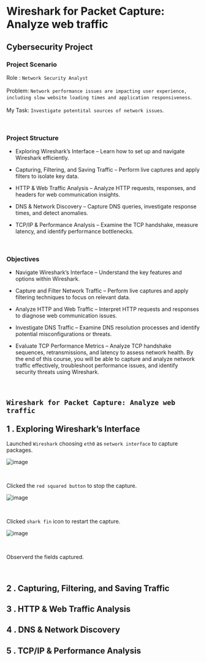 <h1>Wireshark for Packet Capture: Analyze web traffic</h1>
<h2>Cybersecurity Project</h2>

<h3>Project Scenario</h3>
<p>Role : <code>Network Security Analyst</code><br><br>
Problem: <code>Network performance issues are impacting user experience, including slow website loading times and application responsiveness</code>.<br><br>
My Task: <code>Investigate potentital sources of network issues</code>.</p>

<br>

<h3>Project Structure</h3>
  
- Exploring Wireshark’s Interface – Learn how to set up and navigate Wireshark efficiently.

- Capturing, Filtering, and Saving Traffic – Perform live captures and apply filters to isolate key data.

- HTTP & Web Traffic Analysis – Analyze HTTP requests, responses, and headers for web communication insights.

- DNS & Network Discovery – Capture DNS queries, investigate response times, and detect anomalies.

- TCP/IP & Performance Analysis – Examine the TCP handshake, measure latency, and identify performance bottlenecks.</p>

<br>

<h3>Objectives</h3>
<p>
  
- Navigate Wireshark’s Interface – Understand the key features and options within Wireshark.<br>

- Capture and Filter Network Traffic – Perform live captures and apply filtering techniques to focus on relevant data.<br>

- Analyze HTTP and Web Traffic – Interpret HTTP requests and responses to diagnose web communication issues.<br>

- Investigate DNS Traffic – Examine DNS resolution processes and identify potential misconfigurations or threats.<br>

- Evaluate TCP Performance Metrics – Analyze TCP handshake sequences, retransmissions, and latency to assess network health. By the end of this course, you will be able to capture and analyze network traffic effectively, troubleshoot performance issues, and identify security threats using Wireshark. </p>

<br>


<h2><code>Wireshark for Packet Capture: Analyze web traffic</code><br><br>
1 . Exploring Wireshark’s Interface </h2>

<p>Launched <code>Wireshark</code> choosing <code>eth0</code> as <code>network interface</code> to capture packages.</p>

![image](https://github.com/user-attachments/assets/97e790db-a556-41ff-a8c8-96423b1522c2)

<br>

<p>Clicked the <code>red squared button</code> to stop the capture.</p>

![image](https://github.com/user-attachments/assets/b8e7bc42-83eb-4567-abec-86c759c454cc)

<br>

<p>Clicked <code>shark fin</code> icon to restart the capture.</p>

![image](https://github.com/user-attachments/assets/88ea1bca-b99d-4c32-9fb0-584ccff786be)

<br>

<p>Observerd the fields captured.</p>

<br>

<h2>2 . Capturing, Filtering, and Saving Traffic </h2>


<h2>3 . HTTP & Web Traffic Analysis </h2>


<h2>4 . DNS & Network Discovery </h2>

<h2>5 . TCP/IP & Performance Analysis</h2>
